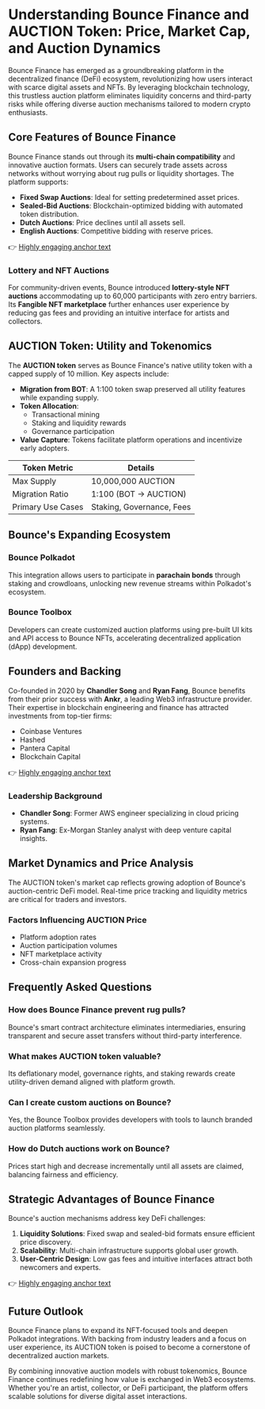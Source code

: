 # Understanding Bounce Finance and AUCTION Token: Price, Market Cap, and Auction Dynamics  

Bounce Finance has emerged as a groundbreaking platform in the decentralized finance (DeFi) ecosystem, revolutionizing how users interact with scarce digital assets and NFTs. By leveraging blockchain technology, this trustless auction platform eliminates liquidity concerns and third-party risks while offering diverse auction mechanisms tailored to modern crypto enthusiasts.  

## Core Features of Bounce Finance  

Bounce Finance stands out through its **multi-chain compatibility** and innovative auction formats. Users can securely trade assets across networks without worrying about rug pulls or liquidity shortages. The platform supports:  

- **Fixed Swap Auctions**: Ideal for setting predetermined asset prices.  
- **Sealed-Bid Auctions**: Blockchain-optimized bidding with automated token distribution.  
- **Dutch Auctions**: Price declines until all assets sell.  
- **English Auctions**: Competitive bidding with reserve prices.  

👉 [Highly engaging anchor text](https://bit.ly/okx-bonus)  

### Lottery and NFT Auctions  

For community-driven events, Bounce introduced **lottery-style NFT auctions** accommodating up to 60,000 participants with zero entry barriers. Its **Fangible NFT marketplace** further enhances user experience by reducing gas fees and providing an intuitive interface for artists and collectors.  

## AUCTION Token: Utility and Tokenomics  

The **AUCTION token** serves as Bounce Finance's native utility token with a capped supply of 10 million. Key aspects include:  

- **Migration from BOT**: A 1:100 token swap preserved all utility features while expanding supply.  
- **Token Allocation**:  
  - Transactional mining  
  - Staking and liquidity rewards  
  - Governance participation  
- **Value Capture**: Tokens facilitate platform operations and incentivize early adopters.  

| Token Metric          | Details                  |  
|-----------------------|--------------------------|  
| Max Supply            | 10,000,000 AUCTION       |  
| Migration Ratio       | 1:100 (BOT → AUCTION)    |  
| Primary Use Cases     | Staking, Governance, Fees|  

## Bounce's Expanding Ecosystem  

### Bounce Polkadot  

This integration allows users to participate in **parachain bonds** through staking and crowdloans, unlocking new revenue streams within Polkadot's ecosystem.  

### Bounce Toolbox  

Developers can create customized auction platforms using pre-built UI kits and API access to Bounce NFTs, accelerating decentralized application (dApp) development.  

## Founders and Backing  

Co-founded in 2020 by **Chandler Song** and **Ryan Fang**, Bounce benefits from their prior success with **Ankr**, a leading Web3 infrastructure provider. Their expertise in blockchain engineering and finance has attracted investments from top-tier firms:  

- Coinbase Ventures  
- Hashed  
- Pantera Capital  
- Blockchain Capital  

👉 [Highly engaging anchor text](https://bit.ly/okx-bonus)  

### Leadership Background  

- **Chandler Song**: Former AWS engineer specializing in cloud pricing systems.  
- **Ryan Fang**: Ex-Morgan Stanley analyst with deep venture capital insights.  

## Market Dynamics and Price Analysis  

The AUCTION token's market cap reflects growing adoption of Bounce's auction-centric DeFi model. Real-time price tracking and liquidity metrics are critical for traders and investors.  

### Factors Influencing AUCTION Price  
- Platform adoption rates  
- Auction participation volumes  
- NFT marketplace activity  
- Cross-chain expansion progress  

## Frequently Asked Questions  

### How does Bounce Finance prevent rug pulls?  
Bounce's smart contract architecture eliminates intermediaries, ensuring transparent and secure asset transfers without third-party interference.  

### What makes AUCTION token valuable?  
Its deflationary model, governance rights, and staking rewards create utility-driven demand aligned with platform growth.  

### Can I create custom auctions on Bounce?  
Yes, the Bounce Toolbox provides developers with tools to launch branded auction platforms seamlessly.  

### How do Dutch auctions work on Bounce?  
Prices start high and decrease incrementally until all assets are claimed, balancing fairness and efficiency.  

## Strategic Advantages of Bounce Finance  

Bounce's auction mechanisms address key DeFi challenges:  

1. **Liquidity Solutions**: Fixed swap and sealed-bid formats ensure efficient price discovery.  
2. **Scalability**: Multi-chain infrastructure supports global user growth.  
3. **User-Centric Design**: Low gas fees and intuitive interfaces attract both newcomers and experts.  

👉 [Highly engaging anchor text](https://bit.ly/okx-bonus)  

## Future Outlook  

Bounce Finance plans to expand its NFT-focused tools and deepen Polkadot integrations. With backing from industry leaders and a focus on user experience, its AUCTION token is poised to become a cornerstone of decentralized auction markets.  

By combining innovative auction models with robust tokenomics, Bounce Finance continues redefining how value is exchanged in Web3 ecosystems. Whether you're an artist, collector, or DeFi participant, the platform offers scalable solutions for diverse digital asset interactions.